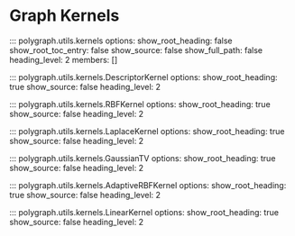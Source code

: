 # Graph Kernels

::: polygraph.utils.kernels
    options:
        show_root_heading: false
        show_root_toc_entry: false
        show_source: false
        show_full_path: false
        heading_level: 2
        members: []

::: polygraph.utils.kernels.DescriptorKernel
    options:
        show_root_heading: true
        show_source: false
        heading_level: 2

::: polygraph.utils.kernels.RBFKernel
    options:
        show_root_heading: true
        show_source: false
        heading_level: 2

::: polygraph.utils.kernels.LaplaceKernel
    options:
        show_root_heading: true
        show_source: false
        heading_level: 2

::: polygraph.utils.kernels.GaussianTV
    options:
        show_root_heading: true
        show_source: false
        heading_level: 2

::: polygraph.utils.kernels.AdaptiveRBFKernel
    options:
        show_root_heading: true
        show_source: false
        heading_level: 2

::: polygraph.utils.kernels.LinearKernel
    options:
        show_root_heading: true
        show_source: false
        heading_level: 2